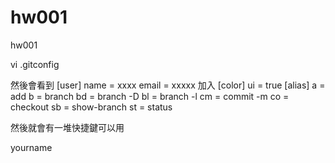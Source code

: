 # hw001
hw001

vi .gitconfig 

然後會看到
[user]
      name = xxxx
      email = xxxxx
加入
[color]
       ui = true
[alias]
       a = add
       b = branch
       bd = branch -D
       bl = branch -l
       cm = commit -m
       co = checkout
       sb = show-branch
       st = status

然後就會有一堆快捷鍵可以用

yourname

